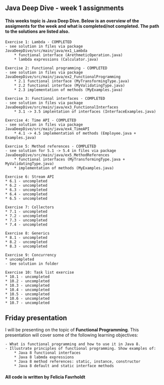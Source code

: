 ## Java Deep Dive - week 1 assignments

#### This weeks topic is Java Deep Dive. Below is an overview of the assigments for the week and what is completed/not completed. The path to the solutions are listed also.  

    Exercise 1: Lambda - COMPLETED
    - see solution in files via package JavaDeepDive/src/main/java/ex1_Lambda
        * functional interface (ArethmeticOperation.java)
        * lambda expressions (Calculator.java)

    Exercise 2: Functional programming - COMPLETED
    - see solution in files via package JavaDeepDive/src/main/java/ex2_FunctionalProgramming
        * 2.1 functional interface (MyTransformingType.java) 
        * 2.2 functional interface (MyValidatingType.java)
        * 2.3 implementation of methods (MyExamples.java)

    Exercise 3: Functional interfaces - COMPLETED
    - see solution in files via package JavaDeepDive/src/main/java/ex3_FunctionalInterfaces
        * 3.1 -> 3.5 implentation of interfaces (InterfaceExamples.java)

    Exercise 4: Time API - COMPLETED
    - see solution in files via package JavaDeepDive/src/main/java/ex4_TimeAPI
        * 4.1 -> 4.5 implementation of methods (Employee.java + Examples.java)

    Exercise 5: Method references - COMPLETED 
    - see solution for 5.1 -> 5.4 in files via package JavaDeepDive/src/main/java/ex5_MethodReferences
        * functional interfaces (MyTransformingType.java + MyValidatingType.java)
        * implementation of methods (MyExamples.java)

    Exercise 6: Stream API
    * 6.1 - uncompleted 
    * 6.2 - uncompleted
    * 6.3 - uncompleted
    * 6.4 - uncompleted
    * 6.5 - uncompleted 

    Exercise 7: Collectors 
    * 7.1 - uncompleted
    * 7.2 - uncompleted
    * 7.3 - uncompleted
    * 7.4 - uncompleted 

    Exercise 8: Generics
    * 8.1 - uncompleted 
    * 8.2 - uncompleted 
    * 8.3 - uncompleted

    Exercise 9: Concurrency
    * uncompleted  
    - See solution in folder 

    Exercise 10: Task list exercise
    * 10.1 - uncompleted 
    * 10.2 - uncompleted 
    * 10.3 - uncompleted 
    * 10.4 - uncompleted
    * 10.5 - uncompleted
    * 10.6 - uncompleted
    * 10.7 - uncompleted

## Friday presentation
I will be presenting on the topic of **Functional Programming**. This presentation will cover some of the following learning objectives: 

    - What is functional programming and how to use it in Java 8.
    - Illustrate principles of functional programming. Show examples of:
        * Java 8 functional interfaces
        * Java 8 labmda expressions
        * Java 8 method references: static, instance, constructor
        * Java 8 default and static interface methods

#### All code is written by Felicia Favrholdt